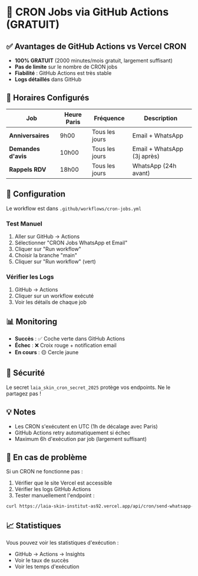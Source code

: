 # 🚀 CRON Jobs via GitHub Actions (GRATUIT)

## ✅ Avantages de GitHub Actions vs Vercel CRON

- **100% GRATUIT** (2000 minutes/mois gratuit, largement suffisant)
- **Pas de limite** sur le nombre de CRON jobs
- **Fiabilité** : GitHub Actions est très stable
- **Logs détaillés** dans GitHub

## 📅 Horaires Configurés

| Job | Heure Paris | Fréquence | Description |
|-----|-------------|-----------|-------------|
| **Anniversaires** | 9h00 | Tous les jours | Email + WhatsApp |
| **Demandes d'avis** | 10h00 | Tous les jours | Email + WhatsApp (3j après) |
| **Rappels RDV** | 18h00 | Tous les jours | WhatsApp (24h avant) |

## 🔧 Configuration

Le workflow est dans `.github/workflows/cron-jobs.yml`

### Test Manuel

1. Aller sur GitHub → Actions
2. Sélectionner "CRON Jobs WhatsApp et Email"
3. Cliquer sur "Run workflow"
4. Choisir la branche "main"
5. Cliquer sur "Run workflow" (vert)

### Vérifier les Logs

1. GitHub → Actions
2. Cliquer sur un workflow exécuté
3. Voir les détails de chaque job

## 📊 Monitoring

- **Succès** : ✅ Coche verte dans GitHub Actions
- **Échec** : ❌ Croix rouge + notification email
- **En cours** : 🟡 Cercle jaune

## 🔐 Sécurité

Le secret `laia_skin_cron_secret_2025` protège vos endpoints.
Ne le partagez pas !

## 💡 Notes

- Les CRON s'exécutent en UTC (1h de décalage avec Paris)
- GitHub Actions retry automatiquement si échec
- Maximum 6h d'exécution par job (largement suffisant)

## 🚨 En cas de problème

Si un CRON ne fonctionne pas :

1. Vérifier que le site Vercel est accessible
2. Vérifier les logs GitHub Actions
3. Tester manuellement l'endpoint :
```bash
curl https://laia-skin-institut-as92.vercel.app/api/cron/send-whatsapp-reminders?secret=laia_skin_cron_secret_2025
```

## 📈 Statistiques

Vous pouvez voir les statistiques d'exécution :
- GitHub → Actions → Insights
- Voir le taux de succès
- Voir les temps d'exécution